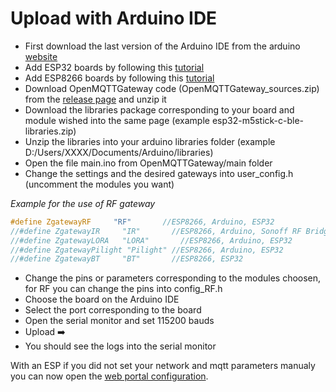 # Upload with Arduino IDE

* First download the last version of the Arduino IDE from the arduino [website](https://www.arduino.cc/en/Main/Software)
* Add ESP32 boards by following this [tutorial](https://github.com/espressif/arduino-esp32/blob/master/docs/arduino-ide/boards_manager.md)
* Add ESP8266 boards by following this [tutorial](https://github.com/esp8266/Arduino#installing-with-boards-manager)
* Download OpenMQTTGateway code (OpenMQTTGateway_sources.zip) from the [release page](https://github.com/1technophile/OpenMQTTGateway/releases) and unzip it
* Download the libraries package corresponding to your board and module wished into the same page (example esp32-m5stick-c-ble-libraries.zip)
* Unzip the libraries into your arduino libraries folder (example D:/Users/XXXX/Documents/Arduino/libraries)
* Open the file main.ino from OpenMQTTGateway/main folder
* Change the settings and the desired gateways into user_config.h (uncomment the modules you want)

*Example for the use of RF gateway*
```C++
#define ZgatewayRF     "RF"       //ESP8266, Arduino, ESP32
//#define ZgatewayIR     "IR"       //ESP8266, Arduino, Sonoff RF Bridge
//#define ZgatewayLORA   "LORA"       //ESP8266, Arduino, ESP32
//#define ZgatewayPilight "Pilight" //ESP8266, Arduino, ESP32
//#define ZgatewayBT     "BT"       //ESP8266, ESP32
```

* Change the pins or parameters corresponding to the modules choosen, for RF you can change the pins into config_RF.h
* Choose the board on the Arduino IDE
* Select the port corresponding to the board
* Open the serial monitor and set 115200 bauds
* Upload ➡️
* You should see the logs into the serial monitor

With an ESP if you did not set your network and mqtt parameters manualy you can now open the [web portal configuration](portal.md).
